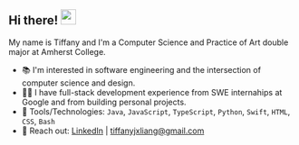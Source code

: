 ## Hi there! <img src="https://github.com/TheDudeThatCode/TheDudeThatCode/blob/master/Assets/Hi.gif" width="27"/>

My name is Tiffany and I'm a Computer Science and Practice of Art double major at Amherst College.

- 📚 I'm interested in software engineering and the intersection of computer science and design.
- 👩‍💻 I have full-stack development experience from SWE internahips at Google and from building personal projects.
- 🔧 Tools/Technologies: ```Java```, ```JavaScript```, ```TypeScript```, ```Python```, ```Swift```, ```HTML```, ```CSS```, ```Bash```
- 📩 Reach out: [LinkedIn](https://www.linkedin.com/in/tiffanyjxliang/) | tiffanyjxliang@gmail.com
<!--
**tifflia/tifflia** is a ✨ _special_ ✨ repository because its `README.md` (this file) appears on your GitHub profile.

Here are some ideas to get you started:

- 🔭 I’m currently working on ...
- 🌱 I’m currently learning ...
- 👯 I’m looking to collaborate on ...
- 🤔 I’m looking for help with ...
- 💬 Ask me about ...
- 📫 How to reach me: ...
- 😄 Pronouns: ...
- ⚡ Fun fact: ...
-->
